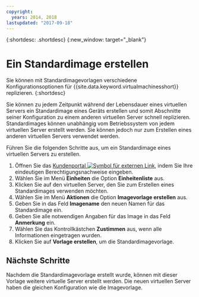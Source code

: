 ```yaml
---
copyright:
  years: 2014, 2018
lastupdated: "2017-09-18"
---
```


{:shortdesc: .shortdesc}
{:new_window: target="_blank"}


# Ein Standardimage erstellen

Sie können mit Standardimagevorlagen verschiedene Konfigurationsoptionen für {{site.data.keyword.virtualmachinesshort}} replizieren.
{:shortdesc}

Sie können zu jedem Zeitpunkt während der Lebensdauer eines virtuellen Servers ein Standardimage eines Geräts erstellen und somit Abschnitte seiner Konfiguration zu einem anderen virtuellen Server schnell replizieren. Standardimages können unabhängig vom Betriebssystem von jedem virtuellen Server erstellt werden. Sie können jedoch nur zum Erstellen eines anderen virtuellen Servers verwendet werden. 

Führen Sie die folgenden Schritte aus, um ein Standardimage eines virtuellen Servers zu erstellen.

1. Öffnen Sie das [Kundenportal ![Symbol für externen Link](../../icons/launch-glyph.svg "Symbol für externen Link")](https://control.softlayer.com/), indem Sie Ihre eindeutigen Berechtigungsnachweise eingeben.
2. Wählen Sie im Menü **Einheiten** die Option **Einheitenliste** aus.
3. Klicken Sie auf den virtuellen Server, den Sie zum Erstellen eines Standardimages verwenden möchten.
4. Wählen Sie im Menü **Aktionen** die Option **Imagevorlage erstellen** aus.
5. Geben Sie in das Feld **Imagename** den neuen Namen für das Standardimage ein.
6. Geben Sie alle notwendigen Angaben für das Image in das Feld **Anmerkung** ein.
7. Wählen Sie das Kontrollkästchen **Zustimmen** aus, wenn alle Informationen eingetragen wurden. 
8. Klicken Sie auf **Vorlage erstellen**, um die Standardimagevorlage.

## Nächste Schritte

Nachdem die Standardimagevorlage erstellt wurde, können mit dieser Vorlage weitere virtuelle Server erstellt werden. Die neuen virtuellen Server haben die gleichen Konfiguration wie die Imagevorlage.

